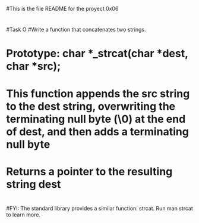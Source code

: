 #This is the file README for the proyect 0x06
#
#Task O 
#Write a function that concatenates two strings.
#
#   Prototype: char *_strcat(char *dest, char *src);
#    This function appends the src string to the dest string, overwriting the terminating null byte (\0) at the end of dest, and then adds a terminating null byte
#    Returns a pointer to the resulting string dest
#
#FYI: The standard library provides a similar function: strcat. Run man strcat to learn more.
#
#
#
#
#
#

